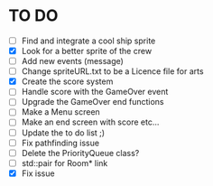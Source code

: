 TO DO
=====

- [ ] Find and integrate a cool ship sprite
- [x] Look for a better sprite of the crew
- [ ] Add new events (message)
- [ ] Change spriteURL.txt to be a Licence file for arts
- [x] Create the score system
- [ ] Handle score with the GameOver event
- [ ] Upgrade the GameOver end functions
- [ ] Make a Menu screen
- [ ] Make an end screen with score etc...
- [ ] Update the to do list ;)
- [ ] Fix pathfinding issue
- [ ] Delete the PriorityQueue class?
- [ ] std::pair for Room* link
- [x] Fix issue
